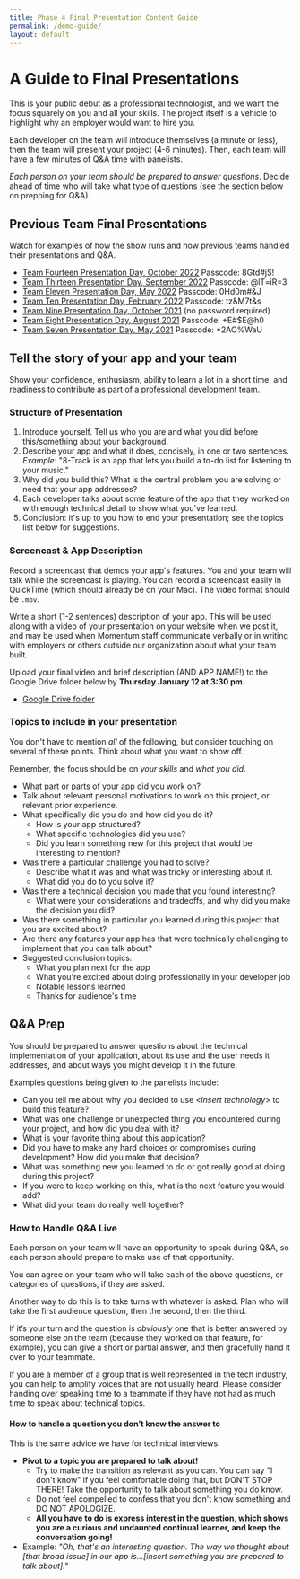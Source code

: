 ```yaml
---
title: Phase 4 Final Presentation Content Guide
permalink: /demo-guide/
layout: default
---
```


# A Guide to Final Presentations

This is your public debut as a professional technologist, and we want the focus squarely on you and all your skills. The project itself is a vehicle to highlight why an employer would want to hire you.

Each developer on the team will introduce themselves (a minute or less), then the team will present your project (4-6 minutes). Then, each team will have a few minutes of Q&A time with panelists.

_Each person on your team should be prepared to answer questions_. Decide ahead of time who will take what type of questions (see the section below on prepping for Q&A).

## Previous Team Final Presentations

Watch for examples of how the show runs and how previous teams handled their presentations and Q&A.

- [Team Fourteen Presentation Day, October 2022](https://us02web.zoom.us/rec/share/K_nuNEjNm1xysBMxm-mCQooyjA2GO6oSa9VNlkyE36n4ARODaieAcQcySGnYKpoZ.XO_2oalBqEOqux77?startTime=1666972872000) Passcode: 8Gtd#jS!
- [Team Thirteen Presentation Day, September 2022](https://us02web.zoom.us/rec/share/W3hu_wwwFWmD8tRVyXg0e8Om05mTN67gCpoYFyZdyw0cTaP8BWzDhDQuxCB7l5vc.DpKKulWOhnPfXPxa) Passcode: @lT=iR=3
- [Team Eleven Presentation Day, May 2022](https://us02web.zoom.us/rec/share/XCq7Xv5pmrIJ4YMIYOQ8ytSQ1lQRBYzepYb8o7HzpDWZApzETI0VYKVRJBGznoqM.9DUr9Vq74zZ_PXeT) Passcode: 0Hd0m#&J
- [Team Ten Presentation Day, February 2022](https://us02web.zoom.us/rec/share/VtFkp6vJztn3cRbqX-rBRgoLov8rbT6R6v5-OwcNnn2YzdAtfNeY73PmV5yk.ChlY_xtilCowZZQI) Passcode: tz&M7t&s
- [Team Nine Presentation Day, October 2021](https://us02web.zoom.us/rec/share/RlibILdwsQId4vRsDQsoIO52FW13ocrq4LdZ771wbQaAx7qnNXWhYIclV0MFSefg.vfu38M8J4oMDYeLh?startTime=1634918481000) (no password required)
- [Team Eight Presentation Day, August 2021](https://us02web.zoom.us/rec/play/nvDal265sVKKtbF8vKQO5upyd3id-Cxk6EQNdQ6gvjz3h4z1Xyz8Nk-Nkry2HzLeCTvX5ZxPgidrgYGz.woK4kQnjYWvWnq-7?startTime=1630080088000) Passcode: +E#$E@h0
- [Team Seven Presentation Day, May 2021](https://us02web.zoom.us/rec/share/DBOPdL-PCm-3b2jX1-GiLaGaP5KWC4AP1ZgWgFZ-4OvGcFm2CpQM6wqlPdb9i5dI.WMmKe5DhtGm-IJi9?startTime=1620403037000) Passcode: \*2AO%WaU

## Tell the story of your app and your team

Show your confidence, enthusiasm, ability to learn a lot in a short time, and readiness to contribute as part of a professional development team.

### Structure of Presentation

1. Introduce yourself. Tell us who you are and what you did before this/something about your background.
2. Describe your app and what it does, concisely, in one or two sentences. _Example_: "8-Track is an app that lets you build a to-do list for listening to your music."
3. Why did you build this? What is the central problem you are solving or need that your app addresses?
4. Each developer talks about some feature of the app that they worked on with enough technical detail to show what you've learned.
5. Conclusion: it's up to you how to end your presentation; see the topics list below for suggestions.

### Screencast & App Description

Record a screencast that demos your app's features. You and your team will talk while the screencast is playing. You can record a screencast easily in QuickTime (which should already be on your Mac). The video format should be `.mov`.

Write a short (1-2 sentences) description of your app. This will be used along with a video of your presentation on your website when we post it, and may be used when Momentum staff communicate verbally or in writing with employers or others outside our organization about what your team built.

Upload your final video and brief description (AND APP NAME!) to the Google Drive folder below by **Thursday January 12 at 3:30 pm**.

- [Google Drive folder](https://drive.google.com/drive/folders/1DPWrgbeNkWIOaImbAL_O3MbsuebGlqJN?usp=sharing)

### Topics to include in your presentation

You don't have to mention _all_ of the following, but consider touching on several of these points. Think about what you want to show off.

Remember, the focus should be on _your skills_ and _what you did_.

- What part or parts of your app did you work on?
- Talk about relevant personal motivations to work on this project, or relevant prior experience.
- What specifically did you do and how did you do it?
  - How is your app structured?
  - What specific technologies did you use?
  - Did you learn something new for this project that would be interesting to mention?
- Was there a particular challenge you had to solve?
  - Describe what it was and what was tricky or interesting about it.
  - What did you do to you solve it?
- Was there a technical decision you made that you found interesting?
  - What were your considerations and tradeoffs, and why did you make the decision you did?
- Was there something in particular you learned during this project that you are excited about?
- Are there any features your app has that were technically challenging to implement that you can talk about?
- Suggested conclusion topics:
  - What you plan next for the app
  - What you're excited about doing professionally in your developer job
  - Notable lessons learned
  - Thanks for audience's time

## Q&A Prep

You should be prepared to answer questions about the technical implementation of your application, about its use and the user needs it addresses, and about ways you might develop it in the future.

Examples questions being given to the panelists include:

- Can you tell me about why you decided to use <_insert technology_> to build this feature?
- What was one challenge or unexpected thing you encountered during your project, and how did you deal with it?
- What is your favorite thing about this application?
- Did you have to make any hard choices or compromises during development? How did you make that decision?
- What was something new you learned to do or got really good at doing during this project?
- If you were to keep working on this, what is the next feature you would add?
- What did your team do really well together?

### How to Handle Q&A Live

Each person on your team will have an opportunity to speak during Q&A, so each person should prepare to make use of that opportunity.

You can agree on your team who will take each of the above questions, or categories of questions, if they are asked.

Another way to do this is to take turns with whatever is asked. Plan who will take the first audience question, then the second, then the third.

If it’s your turn and the question is _obviously_ one that is better answered by someone else on the team (because they worked on that feature, for example), you can give a short or partial answer, and then gracefully hand it over to your teammate.

If you are a member of a group that is well represented in the tech industry, you can help to amplify voices that are not usually heard. Please consider handing over speaking time to a teammate if they have not had as much time to speak about technical topics.

#### How to handle a question you don't know the answer to

This is the same advice we have for technical interviews.

- **Pivot to a topic you are prepared to talk about!**
  - Try to make the transition as relevant as you can. You can say "I don't know" if you feel comfortable doing that, but DON'T STOP THERE! Take the opportunity to talk about something you do know.
  - Do not feel compelled to confess that you don't know something and DO NOT APOLOGIZE.
  - **All you have to do is express interest in the question, which shows you are a curious and undaunted continual learner, and keep the conversation going!**
- Example: _"Oh, that's an interesting question. The way we thought about [that broad issue] in our app is...[insert something you are prepared to talk about]."_
